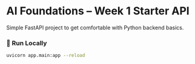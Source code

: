 # AI Foundations – Week 1 Starter API

Simple FastAPI project to get comfortable with Python backend basics.

### 🚀 Run Locally
```bash
uvicorn app.main:app --reload

